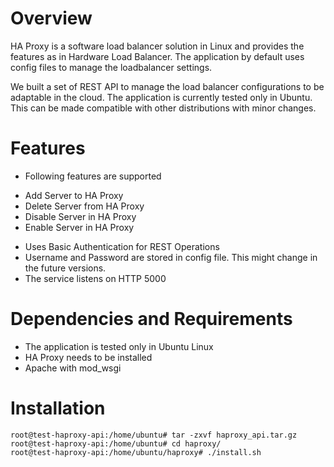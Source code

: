 Overview
========

HA Proxy is a software load balancer solution in Linux and provides the features as in Hardware Load Balancer.
The application by default uses config files to manage the loadbalancer settings.

We built a set of REST API to manage the load balancer configurations to be adaptable in the cloud. The application is currently tested only in Ubuntu. This can be made compatible with other distributions with minor changes.


Features
========

- Following features are supported
* Add Server to HA Proxy
* Delete Server from HA Proxy
* Disable Server in HA Proxy
* Enable Server in HA Proxy

- Uses Basic Authentication for REST Operations
- Username and Password are stored in config file. This might change in the future versions.
- The service listens on HTTP 5000


Dependencies and Requirements
=============================

- The application is tested only in Ubuntu Linux
- HA Proxy needs to be installed
- Apache with mod_wsgi

Installation
============

	root@test-haproxy-api:/home/ubuntu# tar -zxvf haproxy_api.tar.gz 
	root@test-haproxy-api:/home/ubuntu# cd haproxy/
	root@test-haproxy-api:/home/ubuntu/haproxy# ./install.sh 


